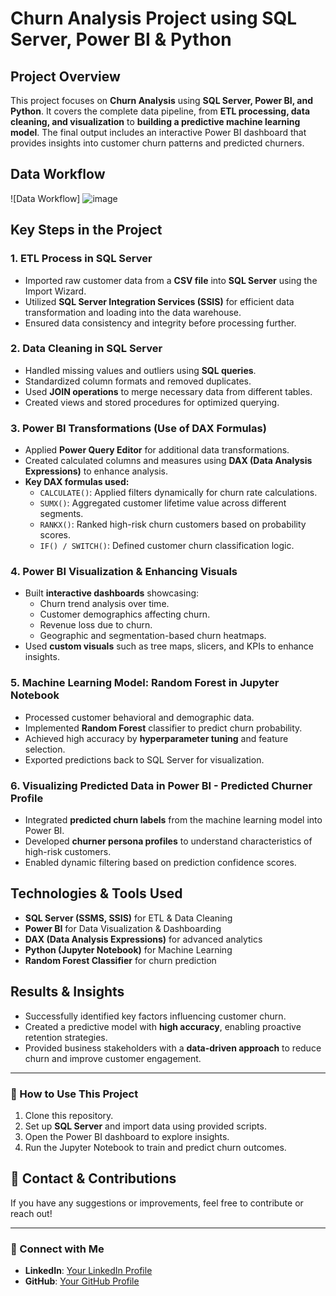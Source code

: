 # Churn Analysis Project using SQL Server, Power BI & Python

## Project Overview
This project focuses on **Churn Analysis** using **SQL Server, Power BI, and Python**. It covers the complete data pipeline, from **ETL processing, data cleaning, and visualization** to **building a predictive machine learning model**. The final output includes an interactive Power BI dashboard that provides insights into customer churn patterns and predicted churners.

## Data Workflow
![Data Workflow] ![image](https://github.com/user-attachments/assets/ad28ecfb-6c59-441b-a6af-e1fc6d31cc64)


## Key Steps in the Project

### 1. ETL Process in SQL Server
- Imported raw customer data from a **CSV file** into **SQL Server** using the Import Wizard.
- Utilized **SQL Server Integration Services (SSIS)** for efficient data transformation and loading into the data warehouse.
- Ensured data consistency and integrity before processing further.

### 2. Data Cleaning in SQL Server
- Handled missing values and outliers using **SQL queries**.
- Standardized column formats and removed duplicates.
- Used **JOIN operations** to merge necessary data from different tables.
- Created views and stored procedures for optimized querying.

### 3. Power BI Transformations (Use of DAX Formulas)
- Applied **Power Query Editor** for additional data transformations.
- Created calculated columns and measures using **DAX (Data Analysis Expressions)** to enhance analysis.
- **Key DAX formulas used:**
  - `CALCULATE()`: Applied filters dynamically for churn rate calculations.
  - `SUMX()`: Aggregated customer lifetime value across different segments.
  - `RANKX()`: Ranked high-risk churn customers based on probability scores.
  - `IF() / SWITCH()`: Defined customer churn classification logic.

### 4. Power BI Visualization & Enhancing Visuals
- Built **interactive dashboards** showcasing:
  - Churn trend analysis over time.
  - Customer demographics affecting churn.
  - Revenue loss due to churn.
  - Geographic and segmentation-based churn heatmaps.
- Used **custom visuals** such as tree maps, slicers, and KPIs to enhance insights.

### 5. Machine Learning Model: Random Forest in Jupyter Notebook
- Processed customer behavioral and demographic data.
- Implemented **Random Forest** classifier to predict churn probability.
- Achieved high accuracy by **hyperparameter tuning** and feature selection.
- Exported predictions back to SQL Server for visualization.

### 6. Visualizing Predicted Data in Power BI - Predicted Churner Profile
- Integrated **predicted churn labels** from the machine learning model into Power BI.
- Developed **churner persona profiles** to understand characteristics of high-risk customers.
- Enabled dynamic filtering based on prediction confidence scores.

## Technologies & Tools Used
- **SQL Server (SSMS, SSIS)** for ETL & Data Cleaning
- **Power BI** for Data Visualization & Dashboarding
- **DAX (Data Analysis Expressions)** for advanced analytics
- **Python (Jupyter Notebook)** for Machine Learning
- **Random Forest Classifier** for churn prediction

## Results & Insights
- Successfully identified key factors influencing customer churn.
- Created a predictive model with **high accuracy**, enabling proactive retention strategies.
- Provided business stakeholders with a **data-driven approach** to reduce churn and improve customer engagement.

---

### 🚀 How to Use This Project
1. Clone this repository.
2. Set up **SQL Server** and import data using provided scripts.
3. Open the Power BI dashboard to explore insights.
4. Run the Jupyter Notebook to train and predict churn outcomes.

## 📩 Contact & Contributions
If you have any suggestions or improvements, feel free to contribute or reach out!

---

### 🔗 Connect with Me
- **LinkedIn**: [Your LinkedIn Profile](https://www.linkedin.com/in/paritosh2712/)
- **GitHub**: [Your GitHub Profile](https://github.com/ParitoshVyawahare?tab=repositories)
